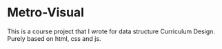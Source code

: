 # Metro-Visual
This is a course project that I wrote for data structure Curriculum Design. Purely based on html, css and js.
